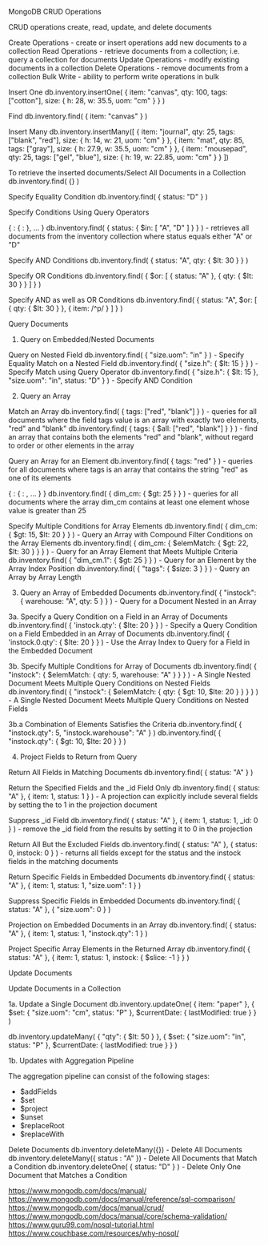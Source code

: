 MongoDB CRUD Operations

CRUD operations create, read, update, and delete documents

Create Operations - create or insert operations add new documents to a collection
Read Operations - retrieve documents from a collection; i.e. query a collection for documents
Update Operations - modify existing documents in a collection
Delete Operations -  remove documents from a collection
Bulk Write - ability to perform write operations in bulk



Insert One
db.inventory.insertOne(
   { item: "canvas", qty: 100, tags: ["cotton"], size: { h: 28, w: 35.5, uom: "cm" } }
)

Find 
db.inventory.find( { item: "canvas" } )


Insert Many
db.inventory.insertMany([
   { item: "journal", qty: 25, tags: ["blank", "red"], size: { h: 14, w: 21, uom: "cm" } },
   { item: "mat", qty: 85, tags: ["gray"], size: { h: 27.9, w: 35.5, uom: "cm" } },
   { item: "mousepad", qty: 25, tags: ["gel", "blue"], size: { h: 19, w: 22.85, uom: "cm" } }
])

To retrieve the inserted documents/Select All Documents in a Collection
db.inventory.find( {} )



Specify Equality Condition
db.inventory.find( { status: "D" } )

Specify Conditions Using Query Operators

{ <field1>: { <operator1>: <value1> }, ... }
db.inventory.find( { status: { $in: [ "A", "D" ] } } ) - retrieves all documents from the inventory collection where status equals either "A" or "D"


Specify AND Conditions
db.inventory.find( { status: "A", qty: { $lt: 30 } } )

Specify OR Conditions
db.inventory.find( { $or: [ { status: "A" }, { qty: { $lt: 30 } } ] } )

Specify AND as well as OR Conditions
db.inventory.find( {
     status: "A",
     $or: [ { qty: { $lt: 30 } }, { item: /^p/ } ]
} )


Query Documents 
1. Query on Embedded/Nested Documents

Query on Nested Field
db.inventory.find( { "size.uom": "in" } ) - Specify Equality Match on a Nested Field
db.inventory.find( { "size.h": { $lt: 15 } } ) - Specify Match using Query Operator
db.inventory.find( { "size.h": { $lt: 15 }, "size.uom": "in", status: "D" } ) - Specify AND Condition

2. Query an Array

Match an Array
db.inventory.find( { tags: ["red", "blank"] } ) - queries for all documents where the field tags value is an array with exactly two elements, "red" and "blank"
db.inventory.find( { tags: { $all: ["red", "blank"] } } ) - find an array that contains both the elements "red" and "blank", without regard to order or other elements in the array


Query an Array for an Element
db.inventory.find( { tags: "red" } ) - queries for all documents where tags is an array that contains the string "red" as one of its elements

{ <array field>: { <operator1>: <value1>, ... } }
db.inventory.find( { dim_cm: { $gt: 25 } } ) - queries for all documents where the array dim_cm contains at least one element whose value is greater than 25

Specify Multiple Conditions for Array Elements
db.inventory.find( { dim_cm: { $gt: 15, $lt: 20 } } ) - Query an Array with Compound Filter Conditions on the Array Elements
db.inventory.find( { dim_cm: { $elemMatch: { $gt: 22, $lt: 30 } } } ) - Query for an Array Element that Meets Multiple Criteria
db.inventory.find( { "dim_cm.1": { $gt: 25 } } ) - Query for an Element by the Array Index Position
db.inventory.find( { "tags": { $size: 3 } } ) - Query an Array by Array Length


3. Query an Array of Embedded Documents
db.inventory.find( { "instock": { warehouse: "A", qty: 5 } } ) - Query for a Document Nested in an Array


3a. Specify a Query Condition on a Field in an Array of Documents
db.inventory.find( { 'instock.qty': { $lte: 20 } } ) - Specify a Query Condition on a Field Embedded in an Array of Documents
db.inventory.find( { 'instock.0.qty': { $lte: 20 } } ) - Use the Array Index to Query for a Field in the Embedded Document

3b. Specify Multiple Conditions for Array of Documents
db.inventory.find( { "instock": { $elemMatch: { qty: 5, warehouse: "A" } } } ) - A Single Nested Document Meets Multiple Query Conditions on Nested Fields 
db.inventory.find( { "instock": { $elemMatch: { qty: { $gt: 10, $lte: 20 } } } } ) - A Single Nested Document Meets Multiple Query Conditions on Nested Fields

3b.a Combination of Elements Satisfies the Criteria
db.inventory.find( { "instock.qty": 5, "instock.warehouse": "A" } )
db.inventory.find( { "instock.qty": { $gt: 10,  $lte: 20 } } )


4. Project Fields to Return from Query

Return All Fields in Matching Documents
db.inventory.find( { status: "A" } )

Return the Specified Fields and the _id Field Only
db.inventory.find( { status: "A" }, { item: 1, status: 1 } ) - A projection can explicitly include several fields by setting the <field> to 1 in the projection document

Suppress _id Field
db.inventory.find( { status: "A" }, { item: 1, status: 1, _id: 0 } ) -  remove the _id field from the results by setting it to 0 in the projection

Return All But the Excluded Fields
db.inventory.find( { status: "A" }, { status: 0, instock: 0 } ) -  returns all fields except for the status and the instock fields in the matching documents

Return Specific Fields in Embedded Documents
db.inventory.find(
   { status: "A" },
   { item: 1, status: 1, "size.uom": 1 }
)

Suppress Specific Fields in Embedded Documents
db.inventory.find(
   { status: "A" },
   { "size.uom": 0 }
)

Projection on Embedded Documents in an Array
db.inventory.find( { status: "A" }, { item: 1, status: 1, "instock.qty": 1 } ) 


Project Specific Array Elements in the Returned Array
db.inventory.find( { status: "A" }, { item: 1, status: 1, instock: { $slice: -1 } } )


Update Documents

Update Documents in a Collection

1a. Update a Single Document
db.inventory.updateOne(
   { item: "paper" },
   {
     $set: { "size.uom": "cm", status: "P" },
     $currentDate: { lastModified: true }
   }
)

db.inventory.updateMany(
   { "qty": { $lt: 50 } },
   {
     $set: { "size.uom": "in", status: "P" },
     $currentDate: { lastModified: true }
   }
)



1b. Updates with Aggregation Pipeline

The aggregation pipeline can consist of the following stages:
- $addFields
- $set
- $project
- $unset
- $replaceRoot
- $replaceWith



Delete Documents
db.inventory.deleteMany({}) - Delete All Documents
db.inventory.deleteMany({ status : "A" }) - Delete All Documents that Match a Condition
db.inventory.deleteOne( { status: "D" } ) - Delete Only One Document that Matches a Condition


https://www.mongodb.com/docs/manual/
https://www.mongodb.com/docs/manual/reference/sql-comparison/
https://www.mongodb.com/docs/manual/crud/
https://www.mongodb.com/docs/manual/core/schema-validation/
https://www.guru99.com/nosql-tutorial.html
https://www.couchbase.com/resources/why-nosql/
